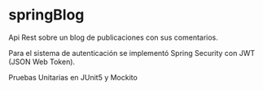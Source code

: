 # springBlog

Api Rest sobre un blog de publicaciones con sus comentarios. 

Para el sistema de autenticación se implementó Spring Security con JWT (JSON Web Token).

Pruebas Unitarias en JUnit5 y Mockito 
